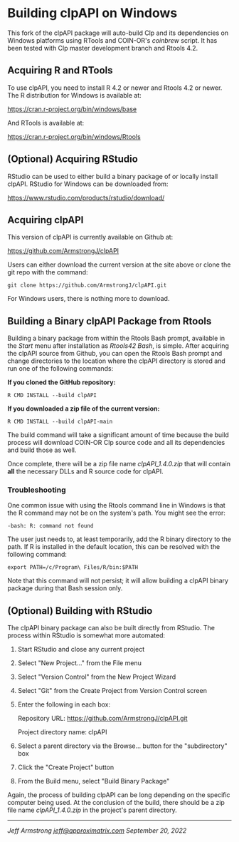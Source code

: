 Building clpAPI on Windows
==========================

This fork of the clpAPI package will auto-build Clp and its dependencies on
Windows platforms using RTools and COIN-OR's *coinbrew* script.  It has been
tested with Clp master development branch and Rtools 4.2.  

## Acquiring R and RTools

To use clpAPI, you need to install R 4.2 or newer and Rtools 4.2 or newer.
The R distribution for Windows is available at:

https://cran.r-project.org/bin/windows/base

And RTools is available at:

https://cran.r-project.org/bin/windows/Rtools

## (Optional) Acquiring RStudio

RStudio can be used to either build a binary package of or locally install 
clpAPI.  RStudio for Windows can be downloaded from:

https://www.rstudio.com/products/rstudio/download/

## Acquiring clpAPI

This version of clpAPI is currently available on Github at:

https://github.com/ArmstrongJ/clpAPI

Users can either download the current version at the site above or clone the
git repo with the command:

```
git clone https://github.com/ArmstrongJ/clpAPI.git
```

For Windows users, there is nothing more to download.

## Building a Binary clpAPI Package from Rtools

Building a binary package from within the Rtools Bash prompt, available in the
*Start* menu after installation as *Rtools42 Bash*, is simple.  After
acquiring the clpAPI source from Github, you can open the Rtools Bash prompt
and change directories to the location where the clpAPI directory is stored
and run one of the following commands:

**If you cloned the GitHub repository:**
``` 
R CMD INSTALL --build clpAPI
```

**If you downloaded a zip file of the current version:**
```
R CMD INSTALL --build clpAPI-main
```

The build command will take a significant amount of time because the build
process will download COIN-OR Clp source code and all its dependencies and
build those as well.  

Once complete, there will be a zip file name *clpAPI_1.4.0.zip* that will
contain **all** the necessary DLLs and R source code for clpAPI.

### Troubleshooting

One common issue with using the Rtools command line in Windows is that the R
command may not be on the system's path.  You might see the error:

```
-bash: R: command not found
```

The user just needs to, at least temporarily, add the R binary directory to
the path.  If R is installed in the default location, this can be resolved
with the following command:

```
export PATH=/c/Program\ Files/R/bin:$PATH
```

Note that this command will not persist; it will allow building a clpAPI
binary package during that Bash session only.

## (Optional) Building with RStudio

The clpAPI binary package can also be built directly from RStudio.  The
process within RStudio is somewhat more automated:

1. Start RStudio and close any current project
2. Select "New Project..." from the File menu
3. Select "Version Control" from the New Project Wizard
4. Select "Git" from the Create Project from Version Control screen
5. Enter the following in each box:

    Repository URL: https://github.com/ArmstrongJ/clpAPI.git

    Project directory name: clpAPI
    
6. Select a parent directory via the Browse... button for the "subdirectory" box
7. Click the "Create Project" button
8. From the Build menu, select "Build Binary Package"

Again, the process of building clpAPI can be long depending on the specific
computer being used.  At the conclusion of the build, there should be a zip
file name *clpAPI_1.4.0.zip* in the project's parent directory.

---
*Jeff Armstrong <jeff@approximatrix.com>*
*September 20, 2022*
